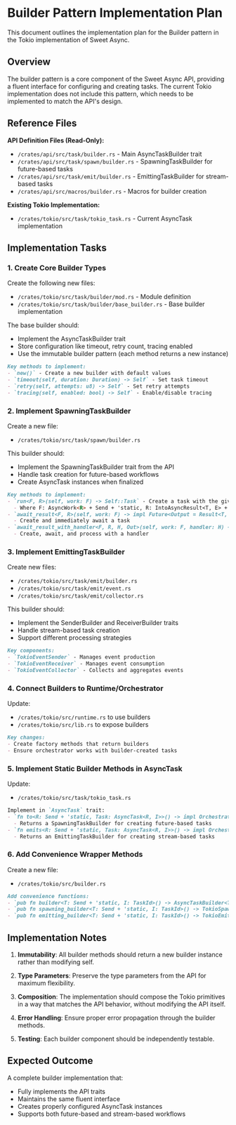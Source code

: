 # Builder Pattern Implementation Plan

This document outlines the implementation plan for the Builder pattern in the Tokio implementation of Sweet Async.

## Overview

The builder pattern is a core component of the Sweet Async API, providing a fluent interface for configuring and creating tasks. The current Tokio implementation does not include this pattern, which needs to be implemented to match the API's design.

## Reference Files

**API Definition Files (Read-Only):**
- `/crates/api/src/task/builder.rs` - Main AsyncTaskBuilder trait
- `/crates/api/src/task/spawn/builder.rs` - SpawningTaskBuilder for future-based tasks
- `/crates/api/src/task/emit/builder.rs` - EmittingTaskBuilder for stream-based tasks
- `/crates/api/src/macros/builder.rs` - Macros for builder creation

**Existing Tokio Implementation:**
- `/crates/tokio/src/task/tokio_task.rs` - Current AsyncTask implementation

## Implementation Tasks

### 1. Create Core Builder Types

Create the following new files:
- `/crates/tokio/src/task/builder/mod.rs` - Module definition
- `/crates/tokio/src/task/builder/base_builder.rs` - Base builder implementation

The base builder should:
- Implement the AsyncTaskBuilder trait
- Store configuration like timeout, retry count, tracing enabled
- Use the immutable builder pattern (each method returns a new instance)

```markdown
Key methods to implement:
- `new()` - Create a new builder with default values
- `timeout(self, duration: Duration) -> Self` - Set task timeout
- `retry(self, attempts: u8) -> Self` - Set retry attempts
- `tracing(self, enabled: bool) -> Self` - Enable/disable tracing
```

### 2. Implement SpawningTaskBuilder

Create a new file:
- `/crates/tokio/src/task/spawn/builder.rs`

This builder should:
- Implement the SpawningTaskBuilder trait from the API
- Handle task creation for future-based workflows
- Create AsyncTask instances when finalized

```markdown
Key methods to implement:
- `run<F, R>(self, work: F) -> Self::Task` - Create a task with the given work
  - Where F: AsyncWork<R> + Send + 'static, R: IntoAsyncResult<T, E> + Send + 'static
- `await_result<F, R>(self, work: F) -> impl Future<Output = Result<T, E>> + Send`
  - Create and immediately await a task
- `await_result_with_handler<F, R, H, Out>(self, work: F, handler: H) -> impl Future<Output = Out> + Send`
  - Create, await, and process with a handler
```

### 3. Implement EmittingTaskBuilder 

Create new files:
- `/crates/tokio/src/task/emit/builder.rs`
- `/crates/tokio/src/task/emit/event.rs`
- `/crates/tokio/src/task/emit/collector.rs`

This builder should:
- Implement the SenderBuilder and ReceiverBuilder traits
- Handle stream-based task creation 
- Support different processing strategies

```markdown
Key components:
- `TokioEventSender` - Manages event production
- `TokioEventReceiver` - Manages event consumption
- `TokioEventCollector` - Collects and aggregates events
```

### 4. Connect Builders to Runtime/Orchestrator

Update:
- `/crates/tokio/src/runtime.rs` to use builders
- `/crates/tokio/src/lib.rs` to expose builders

```markdown
Key changes:
- Create factory methods that return builders
- Ensure orchestrator works with builder-created tasks
```

### 5. Implement Static Builder Methods in AsyncTask

Update:
- `/crates/tokio/src/task/tokio_task.rs`

```markdown
Implement in `AsyncTask` trait:
- `fn to<R: Send + 'static, Task: AsyncTask<R, I>>() -> impl OrchestratorBuilder<R, Task, I>`
  - Returns a SpawningTaskBuilder for creating future-based tasks
- `fn emits<R: Send + 'static, Task: AsyncTask<R, I>>() -> impl OrchestratorBuilder<R, Task, I>`
  - Returns an EmittingTaskBuilder for creating stream-based tasks
```

### 6. Add Convenience Wrapper Methods

Create a new file:
- `/crates/tokio/src/builder.rs`

```markdown
Add convenience functions:
- `pub fn builder<T: Send + 'static, I: TaskId>() -> AsyncTaskBuilder<T, I>`
- `pub fn spawning_builder<T: Send + 'static, I: TaskId>() -> TokioSpawningTaskBuilder<T, I>`
- `pub fn emitting_builder<T: Send + 'static, I: TaskId>() -> TokioEmittingTaskBuilder<T, I>`
```

## Implementation Notes

1. **Immutability**: All builder methods should return a new builder instance rather than modifying self.

2. **Type Parameters**: Preserve the type parameters from the API for maximum flexibility.

3. **Composition**: The implementation should compose the Tokio primitives in a way that matches the API behavior, without modifying the API itself.

4. **Error Handling**: Ensure proper error propagation through the builder methods.

5. **Testing**: Each builder component should be independently testable.

## Expected Outcome

A complete builder implementation that:
- Fully implements the API traits
- Maintains the same fluent interface
- Creates properly configured AsyncTask instances
- Supports both future-based and stream-based workflows
